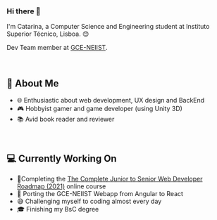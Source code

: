 ### Hi there 👋 

<p>I'm Catarina, a Computer Science and Engineering student at Instituto Superior Técnico, Lisboa. 😊</p>
<p>Dev Team member at <a href="https://github.com/GCE-NEIIST">GCE-NEIIST</a>.</p>

<br />

## 🙋 About Me

- 🌐 Enthusiastic about web development, UX design and BackEnd
- 🎮 Hobbyist gamer and game developer (using Unity 3D)
- 📚 Avid book reader and reviewer


<br />

## 💻 Currently Working On

- 📌Completing the [The Complete Junior to Senior Web Developer Roadmap (2021)](https://www.udemy.com/course/the-complete-junior-to-senior-web-developer-roadmap/) online course
- 🔨 Porting the GCE-NEIIST Webapp from Angular to React
- 😅 Challenging myself to coding almost every day
- 🎓 Finishing my BsC degree
